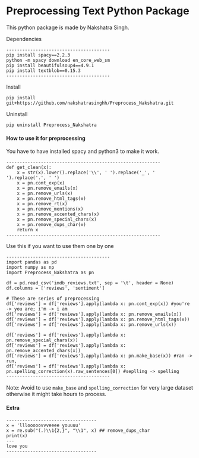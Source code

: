 # Preprocessing Text Python Package

This python package is made by Nakshatra Singh.

Dependencies
```
---------------------------------------
pip install spacy==2.2.3
python -m spacy download en_core_web_sm
pip install beautifulsoup4==4.9.1
pip install textblob==0.15.3
---------------------------------------

```

Install 

`pip install git+https://github.com/nakshatrasinghh/Preprocess_Nakshatra.git`

Uninstall

`pip uninstall Preprocess_Nakshatra`

#### How to use it for preprocessing
You have to have installed spacy and python3 to make it work.

```
----------------------------------------------------------
def get_clean(x):
    x = str(x).lower().replace('\\', ' ').replace('_', ' ').replace('.', ' ')
    x = pn.cont_exp(x)
    x = pn.remove_emails(x)
    x = pn.remove_urls(x)
    x = pn.remove_html_tags(x)
    x = pn.remove_rt(x)
    x = pn.remove_mentions(x)
    x = pn.remove_accented_chars(x)
    x = pn.remove_special_chars(x)
    x = pn.remove_dups_char(x)
    return x
----------------------------------------------------------
```

Use this if you want to use them one by one
```
---------------------------------------
import pandas as pd
import numpy as np
import Preprocess_Nakshatra as pn

df = pd.read_csv('imdb_reviews.txt', sep = '\t', header = None)
df.columns = ['reviews', 'sentiment']

# These are series of preprocessing
df['reviews'] = df['reviews'].apply(lambda x: pn.cont_exp(x)) #you're -> you are; i'm -> i am
df['reviews'] = df['reviews'].apply(lambda x: pn.remove_emails(x))
df['reviews'] = df['reviews'].apply(lambda x: pn.remove_html_tags(x))
df['reviews'] = df['reviews'].apply(lambda x: pn.remove_urls(x))

df['reviews'] = df['reviews'].apply(lambda x: pn.remove_special_chars(x))
df['reviews'] = df['reviews'].apply(lambda x: pn.remove_accented_chars(x))
df['reviews'] = df['reviews'].apply(lambda x: pn.make_base(x)) #ran -> run,
df['reviews'] = df['reviews'].apply(lambda x: pn.spelling_correction(x).raw_sentences[0]) #seplling -> spelling
---------------------------------------
```

Note: Avoid to use `make_base` and `spelling_correction` for very large dataset otherwise it might take hours to process.


#### Extra

```
----------------------------------
x = 'lllooooovvveeee youuuu'
x = re.sub("(.)\\1{2,}", "\\1", x) ## remove_dups_char
print(x)
---
love you
----------------------------------
```
